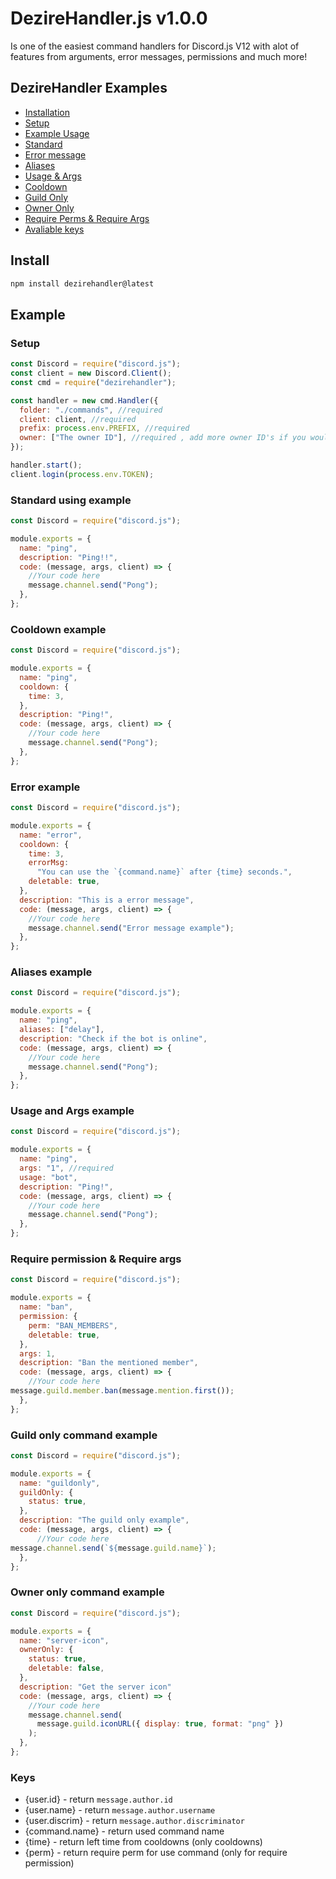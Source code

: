 # DezireHandler.js v1.0.0
Is one of the easiest command handlers for Discord.js V12 with alot of features from arguments, error messages, permissions and much more!

## DezireHandler Examples
- [Installation](#install)
- [Setup](#setup)
- [Example Usage](#example)
- [Standard](#standard-using-example)
- [Error message](#error-example)
- [Aliases](#aliases-example)
- [Usage & Args](#usage-and-args-example)
- [Cooldown](#cooldown-example)
- [Guild Only](#guild-only-command-example)
- [Owner Only](#owner-only-command-example)
- [Require Perms & Require Args](#require-permission--require-args)
- [Avaliable keys](#keys)

## Install
```bash
npm install dezirehandler@latest
```

## Example

### Setup
```js
const Discord = require("discord.js");
const client = new Discord.Client();
const cmd = require("dezirehandler");

const handler = new cmd.Handler({
  folder: "./commands", //required
  client: client, //required
  prefix: process.env.PREFIX, //required
  owner: ["The owner ID"], //required , add more owner ID's if you would like
});

handler.start();
client.login(process.env.TOKEN);
```

### Standard using example
```js
const Discord = require("discord.js");

module.exports = {
  name: "ping",
  description: "Ping!!",
  code: (message, args, client) => {
    //Your code here
    message.channel.send("Pong");
  },
};
```

### Cooldown example
```js
const Discord = require("discord.js");

module.exports = {
  name: "ping",
  cooldown: {
    time: 3,
  },
  description: "Ping!",
  code: (message, args, client) => {
    //Your code here
    message.channel.send("Pong");
  },
};
```

### Error example
```js
const Discord = require("discord.js");

module.exports = {
  name: "error",
  cooldown: {
    time: 3,
    errorMsg:
      "You can use the `{command.name}` after {time} seconds.",
    deletable: true,
  },
  description: "This is a error message",
  code: (message, args, client) => {
    //Your code here
    message.channel.send("Error message example");
  },
};
```

### Aliases example
```js
const Discord = require("discord.js");

module.exports = {
  name: "ping",
  aliases: ["delay"],
  description: "Check if the bot is online",
  code: (message, args, client) => {
    //Your code here
    message.channel.send("Pong");
  },
};
```

### Usage and Args example
```js
const Discord = require("discord.js");

module.exports = {
  name: "ping",
  args: "1", //required
  usage: "bot",
  description: "Ping!",
  code: (message, args, client) => {
    //Your code here
    message.channel.send("Pong");
  },
};
```

### Require permission & Require args
```js
const Discord = require("discord.js");

module.exports = {
  name: "ban",
  permission: {
    perm: "BAN_MEMBERS",
    deletable: true,
  },
  args: 1,
  description: "Ban the mentioned member",
  code: (message, args, client) => {
    //Your code here
message.guild.member.ban(message.mention.first());
  },
};
```

### Guild only command example
```js
const Discord = require("discord.js");

module.exports = {
  name: "guildonly",
  guildOnly: {
    status: true,
  },
  description: "The guild only example",
  code: (message, args, client) => {
	  //Your code here
message.channel.send(`${message.guild.name}`);
  },
};
```

### Owner only command example
```js
const Discord = require("discord.js");

module.exports = {
  name: "server-icon",
  ownerOnly: {
    status: true,
    deletable: false,
  },
  description: "Get the server icon"
  code: (message, args, client) => {
    //Your code here
    message.channel.send(
      message.guild.iconURL({ display: true, format: "png" })
    );
  },
};
```

### Keys
- {user.id} - return `message.author.id`
- {user.name} - return `message.author.username`
- {user.discrim} - return `message.author.discriminator`
- {command.name} - return used command name
- {time} - return left time from cooldowns (only cooldowns)
- {perm} - return require perm for use command (only for require permission)
